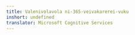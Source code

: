 ```yaml
---
title: Valenivolavola ni-365-veivakarerei-vuku
inshort: undefined
translator: Microsoft Cognitive Services
---
```




